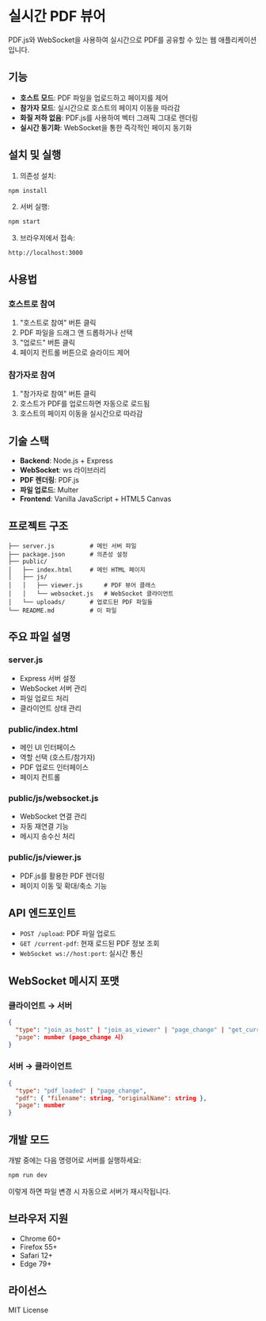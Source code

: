 # 실시간 PDF 뷰어

PDF.js와 WebSocket을 사용하여 실시간으로 PDF를 공유할 수 있는 웹 애플리케이션입니다.

## 기능

- **호스트 모드**: PDF 파일을 업로드하고 페이지를 제어
- **참가자 모드**: 실시간으로 호스트의 페이지 이동을 따라감
- **화질 저하 없음**: PDF.js를 사용하여 벡터 그래픽 그대로 렌더링
- **실시간 동기화**: WebSocket을 통한 즉각적인 페이지 동기화

## 설치 및 실행

1. 의존성 설치:
```bash
npm install
```

2. 서버 실행:
```bash
npm start
```

3. 브라우저에서 접속:
```
http://localhost:3000
```

## 사용법

### 호스트로 참여
1. "호스트로 참여" 버튼 클릭
2. PDF 파일을 드래그 앤 드롭하거나 선택
3. "업로드" 버튼 클릭
4. 페이지 컨트롤 버튼으로 슬라이드 제어

### 참가자로 참여
1. "참가자로 참여" 버튼 클릭
2. 호스트가 PDF를 업로드하면 자동으로 로드됨
3. 호스트의 페이지 이동을 실시간으로 따라감

## 기술 스택

- **Backend**: Node.js + Express
- **WebSocket**: ws 라이브러리
- **PDF 렌더링**: PDF.js
- **파일 업로드**: Multer
- **Frontend**: Vanilla JavaScript + HTML5 Canvas

## 프로젝트 구조

```
├── server.js          # 메인 서버 파일
├── package.json       # 의존성 설정
├── public/
│   ├── index.html     # 메인 HTML 페이지
│   ├── js/
│   │   ├── viewer.js      # PDF 뷰어 클래스
│   │   └── websocket.js   # WebSocket 클라이언트
│   └── uploads/       # 업로드된 PDF 파일들
└── README.md          # 이 파일
```

## 주요 파일 설명

### server.js
- Express 서버 설정
- WebSocket 서버 관리
- 파일 업로드 처리
- 클라이언트 상태 관리

### public/index.html
- 메인 UI 인터페이스
- 역할 선택 (호스트/참가자)
- PDF 업로드 인터페이스
- 페이지 컨트롤

### public/js/websocket.js
- WebSocket 연결 관리
- 자동 재연결 기능
- 메시지 송수신 처리

### public/js/viewer.js
- PDF.js를 활용한 PDF 렌더링
- 페이지 이동 및 확대/축소 기능

## API 엔드포인트

- `POST /upload`: PDF 파일 업로드
- `GET /current-pdf`: 현재 로드된 PDF 정보 조회
- `WebSocket ws://host:port`: 실시간 통신

## WebSocket 메시지 포맷

### 클라이언트 → 서버
```json
{
  "type": "join_as_host" | "join_as_viewer" | "page_change" | "get_current_state",
  "page": number (page_change 시)
}
```

### 서버 → 클라이언트
```json
{
  "type": "pdf_loaded" | "page_change",
  "pdf": { "filename": string, "originalName": string },
  "page": number
}
```

## 개발 모드

개발 중에는 다음 명령어로 서버를 실행하세요:
```bash
npm run dev
```

이렇게 하면 파일 변경 시 자동으로 서버가 재시작됩니다.

## 브라우저 지원

- Chrome 60+
- Firefox 55+
- Safari 12+
- Edge 79+

## 라이선스

MIT License
